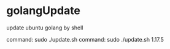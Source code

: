 # golangUpdate
update ubuntu golang by shell

command: sudo ./update.sh
command: sudo ./update.sh 1.17.5
